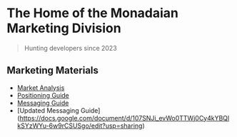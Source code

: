 # The Home of the Monadaian Marketing Division

> Hunting developers since 2023

## Marketing Materials

- [Market Analysis](https://docs.google.com/presentation/d/1k3CQOYY6d0SGtE9saqOBIQX9hNeqGwtz/edit)
- [Positioning Guide](https://docs.google.com/presentation/d/19ibf13GQ91OOa9KknMQ9KdD0b3lzhjZh/edit)
- [Messaging Guide](https://docs.google.com/document/d/1vqGZJYQmP7Xig-NSODc20bWZG_q54NpumvGKxeKI_Gk/edit)
- [Updated Messaging Guide] (https://docs.google.com/document/d/107SNJi_evWo0TTWj0Cy4kYBQlkSYzWYu-6w9rCSUSgo/edit?usp=sharing)
